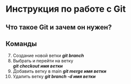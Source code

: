 # Инструкция по работе с Git
## Что такое Git и зачем он нужен?
## Команды 
7. Создание новой ветки ***git branch***
8. Выбрать и перейти на ветку   
***git checkout имя ветки***
9. Добавить ветку в main ***git merge имя ветки***
10. Удалить ветку ***git branch -d имя ветки***
